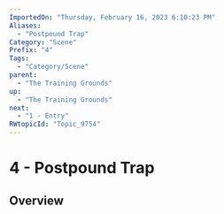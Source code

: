 ```yaml
---
ImportedOn: "Thursday, February 16, 2023 6:10:23 PM"
Aliases:
  - "Postpound Trap"
Category: "Scene"
Prefix: "4"
Tags:
  - "Category/Scene"
parent:
  - "The Training Grounds"
up:
  - "The Training Grounds"
next:
  - "1 - Entry"
RWtopicId: "Topic_9754"
---
```

# 4 - Postpound Trap
## Overview
